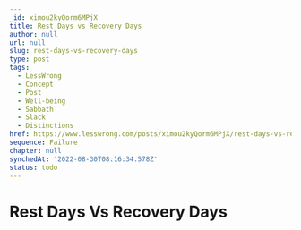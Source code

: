```yaml
---
_id: ximou2kyQorm6MPjX
title: Rest Days vs Recovery Days
author: null
url: null
slug: rest-days-vs-recovery-days
type: post
tags:
  - LessWrong
  - Concept
  - Post
  - Well-being
  - Sabbath
  - Slack
  - Distinctions
href: https://www.lesswrong.com/posts/ximou2kyQorm6MPjX/rest-days-vs-recovery-days
sequence: Failure
chapter: null
synchedAt: '2022-08-30T08:16:34.578Z'
status: todo
---
```


# Rest Days Vs Recovery Days
